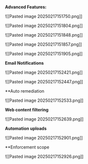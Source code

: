 **Advanced Features:**

![[Pasted image 20250217151750.png]]

![[Pasted image 20250217151804.png]]

![[Pasted image 20250217151848.png]]

![[Pasted image 20250217151857.png]]

![[Pasted image 20250217151905.png]]

**Email Notifications**

![[Pasted image 20250217152421.png]]

![[Pasted image 20250217152447.png]]

**Auto remediation

![[Pasted image 20250217152533.png]]

**Web content filtering**

![[Pasted image 20250217152639.png]]

**Automation uploads**

![[Pasted image 20250217152901.png]]

**Enforcement scope

![[Pasted image 20250217152926.png]]